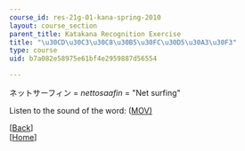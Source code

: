 ```yaml
---
course_id: res-21g-01-kana-spring-2010
layout: course_section
parent_title: Katakana Recognition Exercise
title: "\u30CD\u30C3\u30C8\u30B5\u30FC\u30D5\u30A3\u30F3"
type: course
uid: b7a082e58975e61bf4e2959887d56554

---
```


ネットサーフィン = _nettosaafin_ = "Net surfing"

Listen to the sound of the word: ([MOV)](http://www.archive.org/download/MITRES21F.01S10_KATAKANA_EXERCISES/word14.mov)

  
\[[Back](/resources/res-21g-01-kana-spring-2010/katakana/katakana-recognition-exercise)\]  
\[[Home](/resources/res-21g-01-kana-spring-2010/katakana)\]